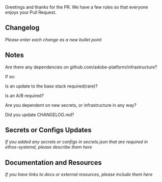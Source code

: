 Greetings and thanks for the PR.  We have a few rules so that everyone enjoys your Pull Request.

## Changelog
_Please enter each change as a new bullet point_

## Notes

Are there any dependencies on github.com/adobe-platform/infrastructure?

If so:
 
Is an update to the base stack required(rare)?

Is an A/B required?

Are you dependent on new secrets, or infrastructure in any way?

Did you update CHANGELOG.md?

## Secrets or Configs Updates
_If you added any secrets or configs in secrets.json that are required in ethos-systemd, please describe them here_

## Documentation and Resources
_If you have links to docs or external resources, please include them here_